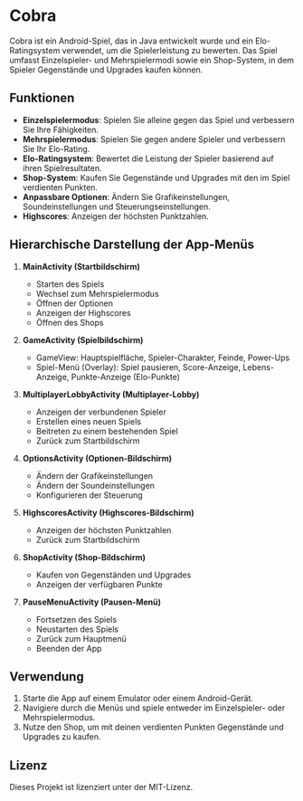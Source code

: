 # Cobra

Cobra ist ein Android-Spiel, das in Java entwickelt wurde und ein Elo-Ratingsystem verwendet, um die Spielerleistung zu bewerten. Das Spiel umfasst Einzelspieler- und Mehrspielermodi sowie ein Shop-System, in dem Spieler Gegenstände und Upgrades kaufen können.

## Funktionen

- **Einzelspielermodus**: Spielen Sie alleine gegen das Spiel und verbessern Sie Ihre Fähigkeiten.
- **Mehrspielermodus**: Spielen Sie gegen andere Spieler und verbessern Sie Ihr Elo-Rating.
- **Elo-Ratingsystem**: Bewertet die Leistung der Spieler basierend auf ihren Spielresultaten.
- **Shop-System**: Kaufen Sie Gegenstände und Upgrades mit den im Spiel verdienten Punkten.
- **Anpassbare Optionen**: Ändern Sie Grafikeinstellungen, Soundeinstellungen und Steuerungseinstellungen.
- **Highscores**: Anzeigen der höchsten Punktzahlen.

## Hierarchische Darstellung der App-Menüs

1. **MainActivity (Startbildschirm)**
   - Starten des Spiels
   - Wechsel zum Mehrspielermodus
   - Öffnen der Optionen
   - Anzeigen der Highscores
   - Öffnen des Shops

2. **GameActivity (Spielbildschirm)**
   - GameView: Hauptspielfläche, Spieler-Charakter, Feinde, Power-Ups
   - Spiel-Menü (Overlay): Spiel pausieren, Score-Anzeige, Lebens-Anzeige, Punkte-Anzeige (Elo-Punkte)

3. **MultiplayerLobbyActivity (Multiplayer-Lobby)**
   - Anzeigen der verbundenen Spieler
   - Erstellen eines neuen Spiels
   - Beitreten zu einem bestehenden Spiel
   - Zurück zum Startbildschirm

4. **OptionsActivity (Optionen-Bildschirm)**
   - Ändern der Grafikeinstellungen
   - Ändern der Soundeinstellungen
   - Konfigurieren der Steuerung

5. **HighscoresActivity (Highscores-Bildschirm)**
   - Anzeigen der höchsten Punktzahlen
   - Zurück zum Startbildschirm

6. **ShopActivity (Shop-Bildschirm)**
   - Kaufen von Gegenständen und Upgrades
   - Anzeigen der verfügbaren Punkte

7. **PauseMenuActivity (Pausen-Menü)**
   - Fortsetzen des Spiels
   - Neustarten des Spiels
   - Zurück zum Hauptmenü
   - Beenden der App

## Verwendung

1. Starte die App auf einem Emulator oder einem Android-Gerät.
2. Navigiere durch die Menüs und spiele entweder im Einzelspieler- oder Mehrspielermodus.
3. Nutze den Shop, um mit deinen verdienten Punkten Gegenstände und Upgrades zu kaufen.

## Lizenz

Dieses Projekt ist lizenziert unter der MIT-Lizenz.
